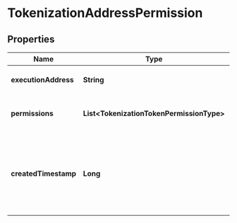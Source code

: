

# TokenizationAddressPermission


## Properties

| Name | Type | Description | Notes |
|------------ | ------------- | ------------- | -------------|
|**executionAddress** | **String** | The execution address. |  |
|**permissions** | **List&lt;TokenizationTokenPermissionType&gt;** | List of permissions granted to this address. |  |
|**createdTimestamp** | **Long** | The time when the permission was created, in Unix timestamp format, measured in milliseconds. |  [optional] |



